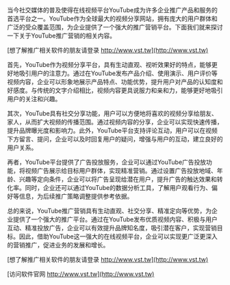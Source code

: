 当今社交媒体的普及使得在线视频平台YouTube成为许多企业推广产品和服务的首选平台之一。YouTube作为全球最大的视频分享网站，拥有庞大的用户群体和广泛的受众覆盖范围，为企业提供了一个强大的推广营销平台。下面我们就来探讨一下关于YouTube推广营销的相关内容。

[想了解推广相关软件的朋友请登录 http://www.vst.tw](http://www.vst.tw)

首先，YouTube作为视频分享平台，具有生动直观、视听效果好的特点，能够更好地吸引用户的注意力。通过在YouTube发布产品介绍、使用演示、用户评价等视频内容，企业可以形象地展示产品特点、功能优势，提升用户对产品的认知度和好感度。与传统的文字介绍相比，视频内容更具说服力和亲和力，能够更好地吸引用户的关注和兴趣。

其次，YouTube具有社交分享功能，用户可以方便地将喜欢的视频分享给朋友、家人，从而扩大视频的传播范围。通过视频内容的分享，企业可以实现快速传播，提升品牌曝光度和影响力。此外，YouTube平台支持评论互动，用户可以在视频下方留言、提问，企业可以及时回复用户的疑问，增强与用户的互动，建立良好的用户关系。

再者，YouTube平台提供了广告投放服务，企业可以通过YouTube广告投放功能，将视频广告展示给目标用户群体，实现精准营销。通过设置广告投放地域、年龄、兴趣等定向条件，企业可以将广告呈现给潜在用户，提升广告的触达效果和转化率。同时，企业还可以通过YouTube的数据分析工具，了解用户观看行为、偏好等信息，为后续推广策略调整提供参考依据。

总的来说，YouTube推广营销具有生动直观、社交分享、精准定向等优势，为企业提供了一个强大的推广平台。通过在YouTube发布优质视频内容、积极与用户互动、精准投放广告，企业可以有效提升品牌知名度，吸引潜在客户，实现营销目标。因此，借助YouTube这一强大的在线视频平台，企业可以实现更广泛更深入的营销推广，促进业务的发展和增长。

[想了解推广相关软件的朋友请登录 http://www.vst.tw](http://www.vst.tw)


[访问软件官网 http://www.vst.tw](http://www.vst.tw)
